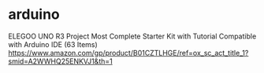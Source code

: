 # arduino

ELEGOO UNO R3 Project Most Complete Starter Kit with Tutorial Compatible with Arduino IDE (63 Items)
https://www.amazon.com/gp/product/B01CZTLHGE/ref=ox_sc_act_title_1?smid=A2WWHQ25ENKVJ1&th=1

